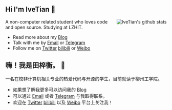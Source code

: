 ## Hi I'm IveTian 👋

<img align="right" src="https://github-readme-stats.vercel.app/api?username=ivetian&show_icons=true&icon_color=0366d6&bg_color=ffffff&hide_title=true&hide=contribs&include_all_commits=true" alt="IveTian's github stats"/>

A non-computer related student who loves code and open source. Studying at LZHIT. 

- Read more about my [Blog](https://tzih.top/)
- Talk with me by [Email](mailto:tzh894895@gmail.com) or [Telegram](https://t.me/IveTian)
- Follow me on [Twitter](https://twitter.com/Ive422) [bilibili](https://space.bilibili.com/5636588) or [Weibo](https://weibo.com/2708379770)

## 嗨！我是田梓衡。 👋

一名在校非计算机相关专业的热爱代码与开源的学生，目前就读于柳州工学院。

- 如果想了解我更多可以访问我的 [Blog](https://tzih.top/)
- 可以通过 [Email](mailto:tzh894895@gmail.com) 或者 [Telegram](https://t.me/IveTian) 与我取得联系。
- 欢迎在 [Twitter](https://twitter.com/Ive422) [bilibili](https://space.bilibili.com/5636588) 以及 [Weibo](https://weibo.com/2708379770) 平台上关注我！
